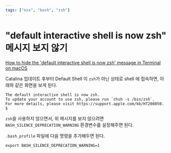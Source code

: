 ```yaml
---
tags: ["osx", "bash", "zsh"]
---
```


# "default interactive shell is now zsh" 메시지 보지 않기


[How to hide the 'default interactive shell is now zsh' message in Terminal on macOS](https://www.addictivetips.com/mac-os/hide-default-interactive-shell-is-now-zsh-in-terminal-on-macos/)


Catalina 업데이트 후부터  Default Shell 이 `zsh`가 아닌 상태로 shell 에 접속하면, 아래와 같은 화면을 보게 된다.

```
The default interactive shell is now zsh.
To update your account to use zsh, please run `chsh -s /bin/zsh`.
For more details, please visit https://support.apple.com/kb/HT208050.
$
```

`zsh`을 사용하지 않으면서, 위 메시지를 보지 않으려면 `BASH_SILENCE_DEPRECATION_WARNING` 환경변수를 설정해주면 된다.

`.bash_profile` 파일에 다음 명령을 추가해두면 된다.

```
export BASH_SILENCE_DEPRECATION_WARNING=1
```

<TagLinks />
